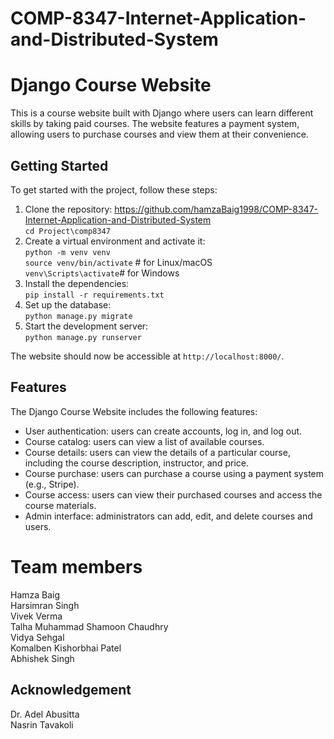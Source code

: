 # COMP-8347-Internet-Application-and-Distributed-System

# Django Course Website

This is a course website built with Django where users can learn different skills by taking paid courses. The website features a payment system, allowing users to purchase courses and view them at their convenience.

## Getting Started

To get started with the project, follow these steps:

1. Clone the repository:
    https://github.com/hamzaBaig1998/COMP-8347-Internet-Application-and-Distributed-System
   <br> `cd Project\comp8347`
3. Create a virtual environment and activate it:
<br>`python -m venv venv`
<br>`source venv/bin/activate` # for Linux/macOS
<br>`venv\Scripts\activate`# for Windows
4. Install the dependencies:
  <br> `pip install -r requirements.txt`
5. Set up the database:
   <br>`python manage.py migrate`
6. Start the development server:
   <br>`python manage.py runserver`
   
The website should now be accessible at `http://localhost:8000/`.

## Features

The Django Course Website includes the following features:

- User authentication: users can create accounts, log in, and log out.
- Course catalog: users can view a list of available courses.
- Course details: users can view the details of a particular course, including the course description, instructor, and price.
- Course purchase: users can purchase a course using a payment system (e.g., Stripe).
- Course access: users can view their purchased courses and access the course materials.
- Admin interface: administrators can add, edit, and delete courses and users.

  
# Team members
Hamza Baig
<br>Harsimran Singh
<br>Vivek Verma
<br>Talha Muhammad Shamoon Chaudhry
<br>Vidya Sehgal
<br>Komalben Kishorbhai Patel
<br>Abhishek Singh

## Acknowledgement
Dr. Adel Abusitta
<br> Nasrin Tavakoli

 
